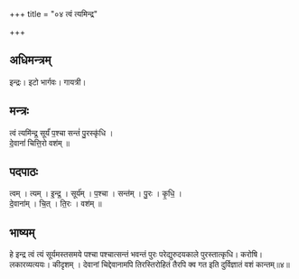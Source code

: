 +++
title = "०४ त्वं त्यमिन्द्र"

+++
## अधिमन्त्रम्
इन्द्रः। इटो भार्गवः। गायत्री।

## मन्त्रः
त्वं त्यमि॑न्द्र॒ सूर्यं॑ प॒श्चा सन्तं॑ पु॒रस्कृ॑धि ।  
दे॒वानां॑ चित्ति॒रो वश॑म् ॥

## पदपाठः
त्वम् । त्यम् । इ॒न्द्र॒ । सूर्य॑म् । प॒श्चा । सन्त॑म् । पु॒रः । कृ॒धि॒ ।  
दे॒वाना॑म् । चि॒त् । ति॒रः । वश॑म् ॥

## भाष्यम्
हे इन्द्र त्वं त्यं सूर्यमस्तसमये पश्चा पश्चात्सन्तं भवन्तं पुरः परेद्युरुदयकाले पुरस्तात्कृधि। करोषि। लकारव्यत्ययः। कीदृशम् । देवानां चिद्देवानामपि तिरस्तिरोहितं तैरपि क्व गत इति दुर्विज्ञातं वशं कान्तम्॥४॥